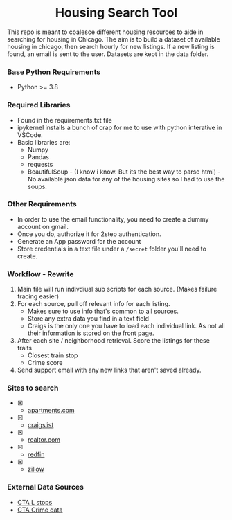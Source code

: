 <h1 align="center">
  <b> Housing Search Tool </b><br>
</h1>

This repo is meant to coalesce different housing resources to aide in searching for housing in Chicago.  The aim is to build a dataset of available housing in chicago, then search hourly for new listings.  If a new listing is found, an email is sent to the user. 
Datasets are kept in the data folder.


### Base Python Requirements
- Python >= 3.8


### Required Libraries
- Found in the requirements.txt file
- ipykernel installs a bunch of crap for me to use with python interative in VSCode.  
- Basic libraries are:
  - Numpy
  - Pandas
  - requests
  - BeautifulSoup - (I know i know.  But its the best way to parse html)
    -No available json data for any of the housing sites so I had to use the soups. 

### Other Requirements
- In order to use the email functionality, you need to create a dummy account on gmail. 
- Once you do, authorize it for 2step authentication. 
- Generate an App password for the account
- Store credentials in a text file under a `/secret` folder you'll need to create.
  
### Workflow - Rewrite
1. Main file will run indivdiual sub scripts for each source.  (Makes failure tracing easier)
2. For each source, pull off relevant info for each listing.  
   - Makes sure to use info that's common to all sources. 
   - Store any extra data you find in a text field
   - Craigs is the only one you have to load each individual link. As not all their 
     information is stored on the front page.
3. After each site / neighborhood retrieval.  Score the listings for these traits
   - Closest train stop
   - Crime score
4. Send support email with any new links that aren't saved already. 
   

### Sites to search
- [x] - [apartments.com](https://www.apartments.com)
- [x] - [craigslist](https://www.craiglist.org)
- [x] - [realtor.com](https://www.realtor.com)
- [x] - [redfin](https://www.redfin.com)
- [x] - [zillow](https://www.zillow.com)

### External Data Sources
- [CTA L stops](https://data.cityofchicago.org/Transportation/CTA-System-Information-List-of-L-Stops/8pix-ypme/data)
- [CTA Crime data](https://data.cityofchicago.org/Public-Safety/Gun-Crimes-Heat-Map/iinq-m3rg)